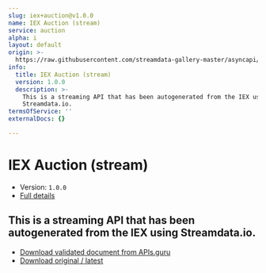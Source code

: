 ```yaml
---
slug: iex+auction@v1.0.0
name: IEX Auction (stream)
service: auction
alpha: i
layout: default
origin: >-
  https://raw.githubusercontent.com/streamdata-gallery-master/asyncapi/master/_listings/iex/iex-auction-stream-async.md
info:
  title: IEX Auction (stream)
  version: 1.0.0
  description: >-
    This is a streaming API that has been autogenerated from the IEX using
    Streamdata.io.
termsOfService: ''
externalDocs: {}

---
```

# IEX Auction (stream)

* Version: `1.0.0`
* [Full details](../html/iex+auction@v1.0.0.html)



## This is a streaming API that has been autogenerated from the IEX using Streamdata.io.



* [Download validated document from APIs.guru](https://raw.githubusercontent.com/APIs-guru/asyncapi-directory/master/docs/APIs/iex%2Bauction%40v1.0.0.yaml)
* [Download original / latest](https://raw.githubusercontent.com/streamdata-gallery-master/asyncapi/master/_listings/iex/iex-auction-stream-async.md)

<script type="application/ld+json">
{
  "@context": "http://schema.org/",
  "@type": "WebAPI",
  "description": "This is a streaming API that has been autogenerated from the IEX using Streamdata.io.",
  "documentation": "",

  "name": "IEX Auction (stream)"
}
</script>
